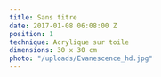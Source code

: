 ```yaml
---
title: Sans titre
date: 2017-01-08 06:08:00 Z
position: 1
technique: Acrylique sur toile
dimensions: 30 x 30 cm
photo: "/uploads/Evanescence_hd.jpg"
---
```


